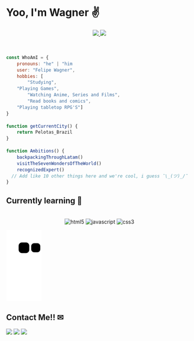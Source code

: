 # Yoo, I'm Wagner ✌

<div align="center">
  <a href="https://github.com/rafaballerini">
  <img height="150em" src="https://github-readme-stats.vercel.app/api?username=vxgnxx&show_icons=true&theme=highcontrast&include_all_commits=true&count_private=true"/>
  <img height="150em" src="https://github-readme-stats.vercel.app/api/top-langs/?username=vxgnxx&layout=compact&langs_count=7&theme=highcontrast"/>
</div> <br>
	
```javascript

const WhoAmI = {
    pronouns: "he" | "him
    user: "Felipe Wagner",
    hobbies: [
        "Studying",
	"Playing Games",
        "Watching Anime, Series and Films",
        "Read books and comics",
	"Playing tabletop RPG'S"]
}
	
function getCurrentCity() {
    return Pelotas_Brazil
}
	
function Ambitions() {
    backpackingThroughLatam()
    visitTheSevenWondersOfTheWorld()
    recognizedExpert()
  // Add like 10 other things here and we're cool, i guess ¯\_(ツ)_/¯
} 
 ```
  
## Currently learning 🌱

<div style="display: inline_block" align="center"><br>
  <img align="center" alt="html5" height="60" width="80" src="https://cdn.jsdelivr.net/gh/devicons/devicon/icons/html5/html5-plain.svg" />
  <img align="center" alt="javascript" height="60" width="80" src="https://cdn.jsdelivr.net/gh/devicons/devicon/icons/javascript/javascript-plain.svg" />
  <img align="center" alt="css3" height="60" width="80" src="https://cdn.jsdelivr.net/gh/devicons/devicon/icons/css3/css3-plain.svg" />
</div>

![Snake animation](https://github.com/vxgnxx/vxgnxx/blob/output/github-contribution-grid-snake.svg)

## Contact Me!! ✉

<a href="https://t.me/Vxgnxx" target="_blank"><img src="https://img.shields.io/badge/Telegram-2CA5E0?style=for-the-badge&logo=telegram&logoColor=white" target="_blank"></a>
<a href="mailto:fws.buss@gmail.com" target="_blank"><img src="https://img.shields.io/badge/Gmail-D14836?style=for-the-badge&logo=gmail&logoColor=white" target="_blank"></a>
<a href="www.linkedin.com/in/wagner33" target="_blank"><img src="https://img.shields.io/badge/LinkedIn-0077B5?style=for-the-badge&logo=linkedin&logoColor=white" target="_blank"></a>


